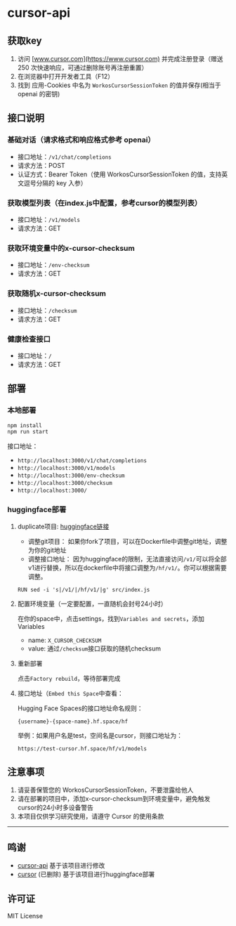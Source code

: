 # cursor-api

## 获取key

1. 访问 [www.cursor.com](https://www.cursor.com) 并完成注册登录（赠送 250 次快速响应，可通过删除账号再注册重置）
2. 在浏览器中打开开发者工具（F12）
3. 找到 应用-Cookies 中名为 `WorkosCursorSessionToken` 的值并保存(相当于 openai 的密钥)

## 接口说明

### 基础对话（请求格式和响应格式参考 openai）

- 接口地址：`/v1/chat/completions`
- 请求方法：POST
- 认证方式：Bearer Token（使用 WorkosCursorSessionToken 的值，支持英文逗号分隔的 key 入参）

### 获取模型列表（在index.js中配置，参考cursor的模型列表）

- 接口地址：`/v1/models`
- 请求方法：GET

### 获取环境变量中的x-cursor-checksum

- 接口地址：`/env-checksum`
- 请求方法：GET

### 获取随机x-cursor-checksum

- 接口地址：`/checksum`
- 请求方法：GET

### 健康检查接口

- 接口地址：`/`
- 请求方法：GET

## 部署

### 本地部署

```bash
npm install
npm run start
```
接口地址：
- `http://localhost:3000/v1/chat/completions`
- `http://localhost:3000/v1/models`
- `http://localhost:3000/env-checksum`
- `http://localhost:3000/checksum`
- `http://localhost:3000/`


### huggingface部署

1. duplicate项目:
   [huggingface链接](https://huggingface.co/login?next=%2Fspaces%2Fstevenrk%2Fcursor%3Fduplicate%3Dtrue)
   - 调整git项目：
如果你fork了项目，可以在Dockerfile中调整git地址，调整为你的git地址
   - 调整接口地址：
   因为huggingface的限制，无法直接访问`/v1/`可以将全部v1进行替换，所以在dockerfile中将接口调整为`/hf/v1/`。你可以根据需要调整。
   ```
   RUN sed -i 's|/v1/|/hf/v1/|g' src/index.js
   ```

2. 配置环境变量（一定要配置，一直随机会封号24小时）

   在你的space中，点击settings，找到`Variables and secrets`，添加Variables
   - name: `X_CURSOR_CHECKSUM`
   - value: 通过`/checksum`接口获取的随机checksum

3. 重新部署
   
   点击`Factory rebuild`，等待部署完成

4. 接口地址（`Embed this Space`中查看：

   Hugging Face Spaces的接口地址命名规则：
   ```
   {username}-{space-name}.hf.space/hf
    ```
   
   举例：如果用户名是test，空间名是cursor，则接口地址为：
   ```
   https://test-cursor.hf.space/hf/v1/models
   ```

## 注意事项
1. 请妥善保管您的 WorkosCursorSessionToken，不要泄露给他人
2. 请在部署的项目中，添加x-cursor-checksum到环境变量中，避免触发cursor的24小时多设备警告
3. 本项目仅供学习研究使用，请遵守 Cursor 的使用条款

---

## 鸣谢

- [cursor-api](https://github.com/zhx47/cursor-api) 基于该项目进行修改
- [cursor](https://huggingface.co/spaces/wIK5Ez2o/cursor/) (已删除) 基于该项目进行huggingface部署

## 许可证

MIT License
